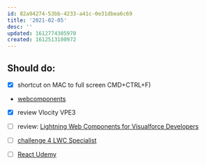 ```yaml
---
id: 82a94274-53bb-4233-a41c-0e31dbea6c69
title: '2021-02-05'
desc: ''
updated: 1612774305970
created: 1612513100972
---
```


## Should do:

- [x] shortcut on MAC to full screen CMD+CTRL+F)
- [webcomponents](https://github.com/WICG/webcomponents)
- [x] review Vlocity VPE3
- [ ] review: [Lightning Web Components for Visualforce Developers](https://trailhead.salesforce.com/content/learn/modules/lwc-for-visualforce-developers?trailmix_creator_id=strailhead&trailmix_slug=prepare-for-your-salesforce-javascript-developer-i-credential)
- [ ] [challenge 4 LWC Specialist](https://trailhead.salesforce.com/content/learn/superbadges/superbadge_lwc_specialist?trailmix_creator_id=strailhead&trailmix_slug=prepare-for-your-salesforce-javascript-developer-i-credential)
- [ ] [React Udemy](https://www.udemy.com/course/react-for-the-rest-of-us/learn/lecture/17797254#overview)

